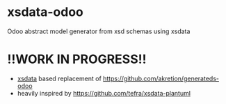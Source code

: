 # xsdata-odoo
Odoo abstract model generator from xsd schemas using xsdata

# !!WORK IN PROGRESS!!

- [xsdata](https://xsdata.readthedocs.io) based replacement of https://github.com/akretion/generateds-odoo
- heavily inspired by https://github.com/tefra/xsdata-plantuml
